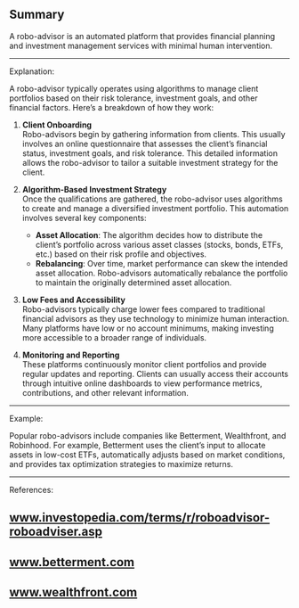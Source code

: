 ## Summary 
A robo-advisor is an automated platform that provides financial planning and investment management services with minimal human intervention. 

--- 

Explanation: 

A robo-advisor typically operates using algorithms to manage client portfolios based on their risk tolerance, investment goals, and other financial factors. Here’s a breakdown of how they work:

1. **Client Onboarding**  
Robo-advisors begin by gathering information from clients. This usually involves an online questionnaire that assesses the client’s financial status, investment goals, and risk tolerance. This detailed information allows the robo-advisor to tailor a suitable investment strategy for the client.

2. **Algorithm-Based Investment Strategy**  
Once the qualifications are gathered, the robo-advisor uses algorithms to create and manage a diversified investment portfolio. This automation involves several key components:  
   - **Asset Allocation**: The algorithm decides how to distribute the client’s portfolio across various asset classes (stocks, bonds, ETFs, etc.) based on their risk profile and objectives.
   - **Rebalancing**: Over time, market performance can skew the intended asset allocation. Robo-advisors automatically rebalance the portfolio to maintain the originally determined asset allocation.

3. **Low Fees and Accessibility**  
Robo-advisors typically charge lower fees compared to traditional financial advisors as they use technology to minimize human interaction. Many platforms have low or no account minimums, making investing more accessible to a broader range of individuals.

4. **Monitoring and Reporting**  
These platforms continuously monitor client portfolios and provide regular updates and reporting. Clients can usually access their accounts through intuitive online dashboards to view performance metrics, contributions, and other relevant information.

---

Example: 

Popular robo-advisors include companies like Betterment, Wealthfront, and Robinhood. For example, Betterment uses the client’s input to allocate assets in low-cost ETFs, automatically adjusts based on market conditions, and provides tax optimization strategies to maximize returns.

---

References: 
## www.investopedia.com/terms/r/roboadvisor-roboadviser.asp  
## www.betterment.com  
## www.wealthfront.com  